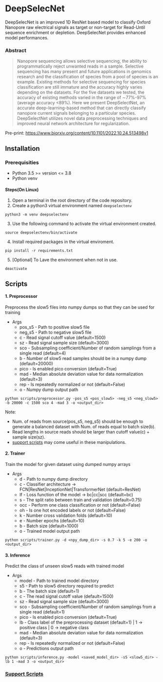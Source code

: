 # DeepSelecNet
DeepSelecNet is an improved 1D ResNet based model to classify Oxford Nanopore raw electrical signals as target or non-target for Read-Until sequence enrichment or depletion. DeepSelecNet provides enhanced model performances.

### Abstract

> Nanopore sequencing allows selective sequencing, the ability to programmatically reject unwanted reads in a sample. Selective sequencing has many present and future applications in genomics research and the classification of species from a pool of species is an example. Existing methods for selective sequencing for species classification are still immature and the accuracy highly varies depending on the datasets. For the five datasets we tested, the accuracy of existing methods varied in the range of ∼77%-97% (average accuracy <89%). Here we present DeepSelectNet, an accurate deep-learning-based method that can directly classify nanopore current signals belonging to a particular species. DeepSelectNet utilizes novel data preprocessing techniques and improved neural network architecture for regularization. 

Pre-print: https://www.biorxiv.org/content/10.1101/2022.10.24.513498v1

## Installation

### Prerequisities
* Python 3.5 >= version <= 3.8
* Python venv

#### Steps(On Linux)
1) Open a terminal in the root directory of the code repository.
2) Create a python3 virtual environment named `deepselectenv`

```
python3 -m venv deepselectenv
```

3) Use the following command to activate the virtual environment created.

```
source deepselectenv/bin/activate
```

4) Install required packages in the virtual enviroment. 

```
pip install -r requirements.txt
```

5) [Optional] To Lave the environment when not in use.

```
deactivate
```

## Scripts

#### 1. Preprocessor
Preprocess the slow5 files into numpy dumps so that they can be used for training
- Args
  * pos_s5   - Path to positive slow5 file
  * neg_s5   - Path to negative slow5 file
  * c    - Read signal cutoff value (default=1500)
  * sz   - Read signal sample size (default=3000)
  * sco  - Subsampling coefficient/Number of random samplings from a single read (default=4)
  * b    - Number of slow5 read samples should be in a numpy dump (default=20000)
  * pico - Is enabled pico conversion (default=True)
  * mad  - Median absolute deviation value for data normalization (default=3)
  * rep  - Is repeatedly normalized or not (default=False)
  * o    - Numpy dump output path
```
python scripts/preprocessor.py -pos_s5 <pos_slow5> -neg_s5 <neg_slow5> -b 20000 -c 1500 sco 4 -mad 3 -o <output_dir>
```
Note:
- Num. of reads from source(pos_s5, neg_s5) should be enough to generate a balanced dataset with Num. of reads equal to batch size(b).
- Read lengths in source reads should be larger than cutoff value(c) + sample size(sz).
- [support scripts](support) may come useful in these manipulations.

#### 2. Trainer
Train the model for given dataset using dumped numpy arrays
- Args
  * d   - Path to numpy dump directory
  * c   - Classifier architecture -> FCN|ResNet|InceptionNet|TransformerNet (default=ResNet)
  * lf  - Loss function of the model -> bc|cc|scc (default=bc)
  * s   - The split ratio between train and validation (default=0.75)
  * occ - Perform one class classification or not (default=False)
  * oh  - Is one hot encoded labels or not (default=False)
  * k   - Number cross validation folds (default=10)
  * e   - Number epochs (default=10)
  * b   - Batch size (default=1000)
  * o   - Trained model output path
```
python scripts/trainer.py -d <npy_dump_dir> -s 0.7 -k 5 -e 200 -o <output_dir>
```

#### 3. Inference
Predict the class of unseen slow5 reads with trained model
- Args
  * model - Path to trained model directory
  * s5    - Path to slow5 directory required to predict
  * b     - The batch size (default=1)
  * c     - The read signal cutoff value (default=1500)
  * sz    - Read signal sample size (default=3000)
  * sco   - Subsampling coefficient/Number of random samplings from a single read (default=1)
  * pico  - Is enabled pico conversion (default=True)
  * lb    - Class label of the preprocessing dataset (default=1) | 1 -> positive class | 0 -> negative class
  * mad   - Median absolute deviation value for data normalization (default=3)
  * rep   - Is repeatedly normalized or not (default=False)
  * o     - Predictions output path
```
python scripts/inference.py -model <saved_model_dir> -s5 <slow5_dir> -lb 1 -mad 3 -o <output_dir>
```

### [Support Scripts](support)
